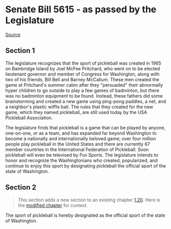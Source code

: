 # Senate Bill 5615 - as passed by the Legislature

[Source](http://lawfilesext.leg.wa.gov/biennium/2021-22/Pdf/Bills/Senate%20Passed%20Legislature/5615.PL.pdf)
## Section 1
The legislature recognizes that the sport of pickleball was created in 1965 on Bainbridge Island by Joel McFee Pritchard, who went on to be elected lieutenant governor and member of Congress for Washington, along with two of his friends, Bill Bell and Barney McCallum. These men created the game at Pritchard's summer cabin after they "persuaded" their abnormally hyper children to go outside to play a few games of badminton, but there was no badminton equipment to be found. Instead, these fathers did some brainstorming and created a new game using ping-pong paddles, a net, and a neighbor's plastic wiffle ball. The rules that they created for the new game, which they named pickleball, are still used today by the USA Pickleball Association.

The legislature finds that pickleball is a game that can be played by anyone, one-on-one, or as a team, and has expanded far beyond Washington to become a nationally and internationally beloved game; over four million people play pickleball in the United States and there are currently 67 member countries in the International Federation of Pickleball. Soon pickleball will even be televised by Fox Sports. The legislature intends to honor and recognize the Washingtonians who created, popularized, and continue to enjoy this sport by designating pickleball the official sport of the state of Washington.


## Section 2
> This section adds a new section to an existing chapter [1.20](/rcw/01_general_provisions/1.20_general_provisions.md). Here is the [modified chapter](rcw/01_general_provisions/1.20_general_provisions.md) for context.

The sport of pickleball is hereby designated as the official sport of the state of Washington.

